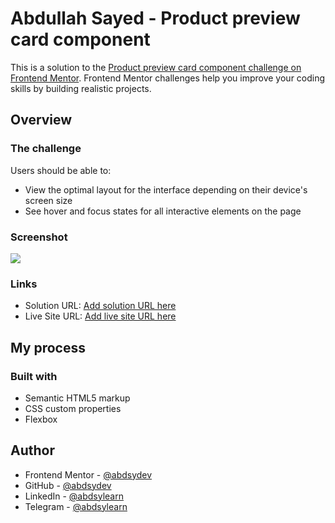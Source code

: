 # Abdullah Sayed - Product preview card component

This is a solution to the [Product preview card component challenge on Frontend Mentor](https://www.frontendmentor.io/challenges/product-preview-card-component-GO7UmttRfa). Frontend Mentor challenges help you improve your coding skills by building realistic projects. 

## Overview

### The challenge

Users should be able to:

- View the optimal layout for the interface depending on their device's screen size
- See hover and focus states for all interactive elements on the page

### Screenshot

![](./screenshot.jpg) 

### Links

- Solution URL: [Add solution URL here](https://github.com/abdsydev/results-summary)
- Live Site URL: [Add live site URL here](https://abdsydev.github.io/results-summary/)

## My process

### Built with

- Semantic HTML5 markup
- CSS custom properties
- Flexbox

## Author

- Frontend Mentor - [@abdsydev](https://www.frontendmentor.io/profile/abdsydev)
- GitHub - [@abdsydev](https://github.com/abdsydev)
- LinkedIn - [@abdsylearn](https://www.linkedin.com/in/abdsydev/)
- Telegram - [@abdsylearn](https://t.me/abdsylearn)